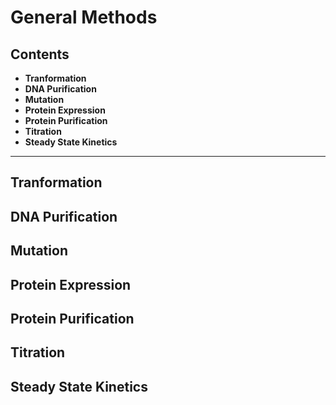 # General Methods

## Contents
- **Tranformation**
- **DNA Purification**
- **Mutation**
- **Protein Expression**
- **Protein Purification**
- **Titration**
- **Steady State Kinetics**
---------

## Tranformation
## DNA Purification
## Mutation
## Protein Expression
## Protein Purification
## Titration
## Steady State Kinetics
